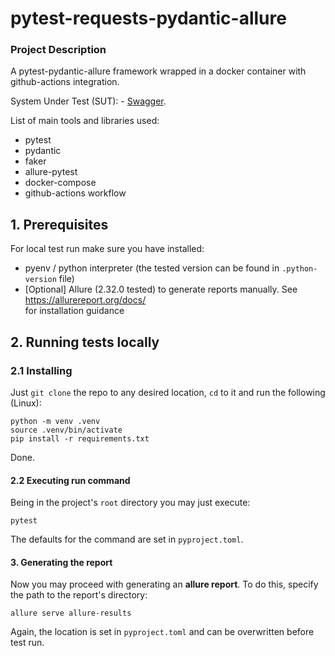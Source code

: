 # pytest-requests-pydantic-allure
### Project Description ###

A pytest-pydantic-allure framework wrapped in a docker container with github-actions integration.

System Under Test (SUT): - [Swagger](https://petstore.swagger.io/?url=https://release-gs.qa-playground.com/api/v1/swagger.json). 

List of main tools and libraries used:

- pytest
- pydantic
- faker
- allure-pytest
- docker-compose
- github-actions workflow

## 1. Prerequisites
For local test run make sure you have installed:
- pyenv / python interpreter (the tested version can be found in `.python-version` file)
- [Optional] Allure (2.32.0 tested) to generate reports manually. See https://allurereport.org/docs/ \
  for installation guidance

## 2. Running tests locally
### 2.1 Installing
Just `git clone` the repo to any desired location, `cd` to it and run the following (Linux):
```
python -m venv .venv
source .venv/bin/activate
pip install -r requirements.txt
```
Done.
#### 2.2 Executing run command
Being in the project's `root` directory you may just execute:
```
pytest
```
The defaults for the command are set in `pyproject.toml`.
#### 3. Generating the report
Now you may proceed with generating an **allure report**. To do this, specify the path to the report's directory:
```
allure serve allure-results
```
Again, the location is set in `pyproject.toml` and can be overwritten before test run.
